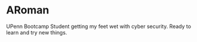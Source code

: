 # ARoman
UPenn Bootcamp Student getting my feet wet with cyber security. Ready to learn and try new things.
